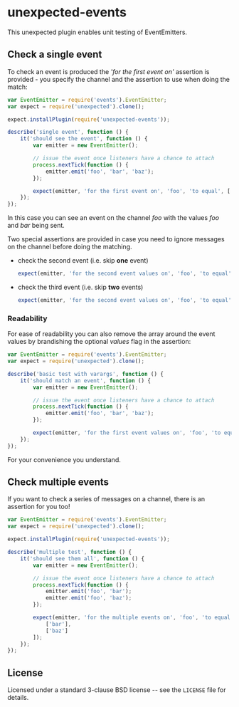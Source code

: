 unexpected-events
==================

This unexpected plugin enables unit testing of EventEmitters.

## Check a single event

To check an event is produced the _'for the first event on'_ assertion is
provided - you specify the channel and the assertion to use when doing the
match:

```js
var EventEmitter = require('events').EventEmitter;
var expect = require('unexpected').clone();

expect.installPlugin(require('unexpected-events'));

describe('single event', function () {
    it('should see the event', function () {
        var emitter = new EventEmitter();

        // issue the event once listeners have a chance to attach
        process.nextTick(function () {
            emitter.emit('foo', 'bar', 'baz');
        });

        expect(emitter, 'for the first event on', 'foo', 'to equal', ['bar', 'baz']);
    });
});
```

In this case you can see an event on the channel _foo_ with the values
_foo_ and _bar_ being sent.

Two special assertions are provided in case you need to ignore messages on the
channel before doing the matching.

- check the second event (i.e. skip **one** event)

    ```js
    expect(emitter, 'for the second event values on', 'foo', 'to equal', 'something');
    ```

- check the third event (i.e. skip **two** events)

    ```js
    expect(emitter, 'for the second event values on', 'foo', 'to equal', 'something');
    ```

### Readability

For ease of readability you can also remove the array around the event values
by brandishing the optional _values_ flag in the assertion:

```js
var EventEmitter = require('events').EventEmitter;
var expect = require('unexpected').clone();

describe('basic test with varargs', function () {
    it('should match an event', function () {
        var emitter = new EventEmitter();

        // issue the event once listeners have a chance to attach
        process.nextTick(function () {
            emitter.emit('foo', 'bar', 'baz');
        });

        expect(emitter, 'for the first event values on', 'foo', 'to equal', 'bar', 'baz');
    });
});
```

For your convenience you understand.

## Check multiple events

If you want to check a series of messages on a channel, there is an assertion
for you too!

```js
var EventEmitter = require('events').EventEmitter;
var expect = require('unexpected').clone();

expect.installPlugin(require('unexpected-events'));

describe('multiple test', function () {
    it('should see them all', function () {
        var emitter = new EventEmitter();

        // issue the event once listeners have a chance to attach
        process.nextTick(function () {
            emitter.emit('foo', 'bar');
            emitter.emit('foo', 'baz');
        });

        expect(emitter, 'for the multiple events on', 'foo', 'to equal', [
            ['bar'],
            ['baz']
        ]);
    });
});
```

## License

Licensed under a standard 3-clause BSD license -- see the `LICENSE` file for details.
